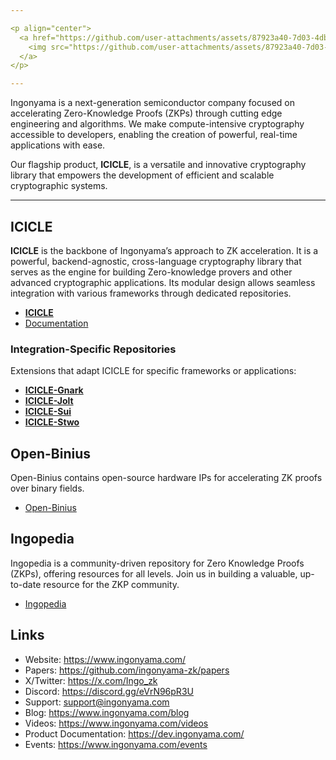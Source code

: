 ```yaml
---

<p align="center">
  <a href="https://github.com/user-attachments/assets/87923a40-7d03-4db5-b6cf-e6cc80981f7f">
    <img src="https://github.com/user-attachments/assets/87923a40-7d03-4db5-b6cf-e6cc80981f7f" alt="Ingonyama Image" width="800"/>
  </a>
</p>

---
```


Ingonyama is a next-generation semiconductor company focused on accelerating Zero-Knowledge Proofs (ZKPs) through cutting edge engineering and algorithms. We make compute-intensive cryptography accessible to developers, enabling the creation of powerful, real-time applications with ease.

Our flagship product, **ICICLE**, is a versatile and innovative cryptography library that empowers the development of efficient and scalable cryptographic systems.

---

## ICICLE  
**ICICLE** is the backbone of Ingonyama’s approach to ZK acceleration. It is a powerful, backend-agnostic, cross-language cryptography library that serves as the engine for building Zero-knowledge provers and other advanced cryptographic applications. Its modular design allows seamless integration with various frameworks through dedicated repositories.

- [**ICICLE**](https://github.com/ingonyama-zk/icicle)
- [Documentation](https://dev.ingonyama.com/icicle/overview)

### Integration-Specific Repositories  
Extensions that adapt ICICLE for specific frameworks or applications:  

- [**ICICLE-Gnark**](https://github.com/ingonyama-zk/icicle-gnark)
- [**ICICLE-Jolt**](https://github.com/ingonyama-zk/icicle-jolt) 
- [**ICICLE-Sui**](https://github.com/ingonyama-zk/icicle-sui)
- [**ICICLE-Stwo**](https://github.com/ingonyama-zk/icicle-stwo)

## Open-Binius
Open-Binius contains open-source hardware IPs for accelerating ZK proofs over binary fields. 

- [Open-Binius](https://github.com/ingonyama-zk/open-binius)

## Ingopedia
Ingopedia is a community-driven repository for Zero Knowledge Proofs (ZKPs), offering resources for all levels. Join us in building a valuable, up-to-date resource for the ZKP community.

- [Ingopedia](https://www.ingonyama.com/ingopedia/communityguide)

## Links
- Website: https://www.ingonyama.com/
- Papers: https://github.com/ingonyama-zk/papers
- X/Twitter: https://x.com/Ingo_zk
- Discord: https://discord.gg/eVrN96pR3U
- Support: support@ingonyama.com
- Blog: https://www.ingonyama.com/blog
- Videos: https://www.ingonyama.com/videos
- Product Documentation: https://dev.ingonyama.com/
- Events: https://www.ingonyama.com/events







